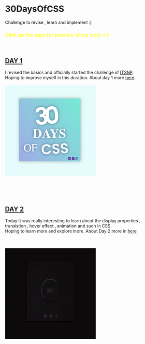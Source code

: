 # 30DaysOfCSS
Challenge to revise , learn and implement :)
<br>
### <span style = "color : yellow; font-weight : 550;">Click on the days for preview of my work <3</span>
<br>


## <a href="https://ritikpanta.github.io/30DaysOfCSS/day1/" target="_blank">DAY 1</a>
I revised the basics and officially started the challenge of <a href="https://clg.askmitra.com/">ITSNP</a>.
 <br>
Hoping to improve myself in this duration.
About day 1 more <a href="https://github.com/Ritikpanta/30DaysOfCSS/tree/main/day1">here</a>.
<a href="https://github.com/Ritikpanta/30DaysOfCSS/blob/main/day1/Screen%20Shot%202022-09-22%20at%209.51.20%20PM.png?raw=true"></a>
 <br>
 <br>
<img src="https://github.com/Ritikpanta/30DaysOfCSS/blob/main/day1/Day1.png?raw=true" width=300px; height=300px;>
##

<br>
<br>

## <a href="https://ritikpanta.github.io/30DaysOfCSS/day2/" target="_blank">DAY 2</a>
Today It was really interesting to learn about the display properties , transistion , hover effect , animation and such in CSS. <br>
Hoping to learn more and explore more.  About Day 2 more in <a href="https://github.com/Ritikpanta/30DaysOfCSS/tree/main/day2">here</a>

  <br>
 <br>
<img src="https://github.com/Ritikpanta/30DaysOfCSS/blob/main/day2/Day2.gif?raw=true" width=300px; height=300px;>


